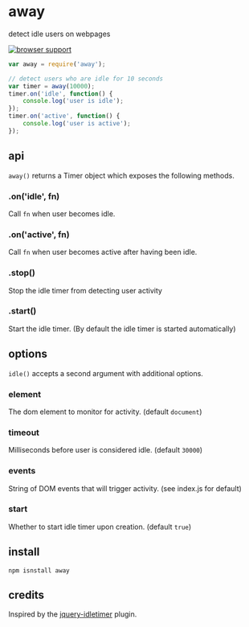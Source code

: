 # away

detect idle users on webpages

[![browser support](http://ci.testling.com/shtylman/away.png)](http://ci.testling.com/shtylman/away)

```js
var away = require('away');

// detect users who are idle for 10 seconds
var timer = away(10000);
timer.on('idle', function() {
    console.log('user is idle');
});
timer.on('active', function() {
    console.log('user is active');
});
```

## api

```away()``` returns a Timer object which exposes the following methods.

### .on('idle', fn)
Call ```fn``` when user becomes idle.

### .on('active', fn)
Call ```fn``` when user becomes active after having been idle.

### .stop()
Stop the idle timer from detecting user activity

### .start()
Start the idle timer. (By default the idle timer is started automatically)

## options

```idle()``` accepts a second argument with additional options.

### element
The dom element to monitor for activity. (default ```document```)

### timeout
Milliseconds before user is considered idle. (default ```30000```)

### events
String of DOM events that will trigger activity. (see index.js for default)

### start
Whether to start idle timer upon creation. (default ```true```)

## install

```
npm isnstall away
```

## credits

Inspired by the [jquery-idletimer](https://github.com/mikesherov/jquery-idletimer) plugin.
